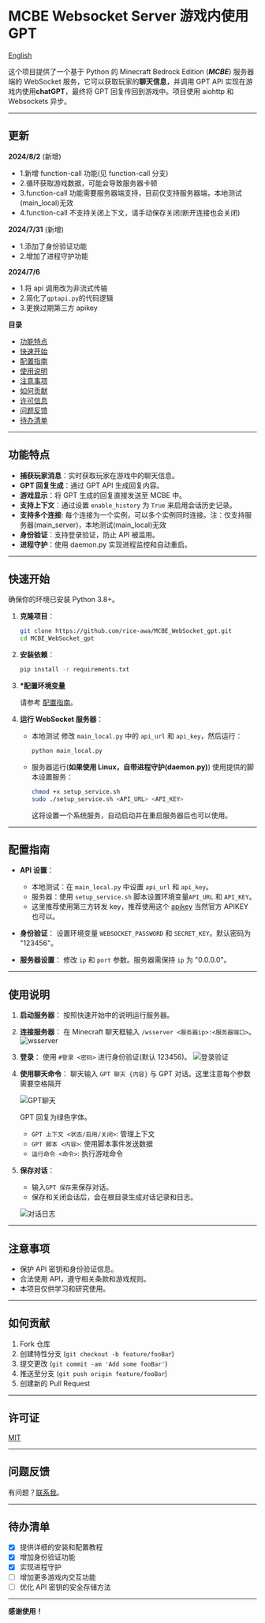 # MCBE Websocket Server 游戏内使用 GPT

[English](./README_EN.md)

这个项目提供了一个基于 Python 的 Minecraft Bedrock Edition (**_MCBE_**) 服务器端的 WebSocket 服务，它可以获取玩家的**聊天信息**，并调用 GPT API 实现在游戏内使用**chatGPT**，最终将 GPT 回复传回到游戏中。项目使用 aiohttp 和 Websockets 异步。

---

## 更新

**2024/8/2** (新增)

- 1.新增 function-call 功能(见 function-call 分支)
- 2.循环获取游戏数据，可能会导致服务器卡顿
- 3.function-call 功能需要服务器端支持，目前仅支持服务器端，本地测试(main_local)无效
- 4.function-call 不支持关闭上下文，请手动保存关闭(断开连接也会关闭)

**2024/7/31** (新增)

- 1.添加了身份验证功能
- 2.增加了进程守护功能

**2024/7/6**

- 1.将 api 调用改为非流式传输
- 2.简化了`gptapi.py`的代码逻辑
- 3.更换过期第三方 apikey

**目录**

- [功能特点](#功能特点)
- [快速开始](#快速开始)
- [配置指南](#配置指南)
- [使用说明](#使用说明)
- [注意事项](#注意事项)
- [如何贡献](#如何贡献)
- [许可信息](#许可信息)
- [问题反馈](#问题反馈)
- [待办清单](#待办清单)

---

## 功能特点

- **捕获玩家消息**：实时获取玩家在游戏中的聊天信息。
- **GPT 回复生成**：通过 GPT API 生成回复内容。
- **游戏显示**：将 GPT 生成的回复直接发送至 MCBE 中。
- **支持上下文**：通过设置 `enable_history` 为 `True` 来启用会话历史记录。
- **支持多个连接**: 每个连接为一个实例，可以多个实例同时连接。注：仅支持服务器(main_server)，本地测试(main_local)无效
- **身份验证**：支持登录验证，防止 API 被滥用。
- **进程守护**：使用 daemon.py 实现进程监控和自动重启。

---

## 快速开始

确保你的环境已安装 Python 3.8+。

1. **克隆项目**：

   ```bash
   git clone https://github.com/rice-awa/MCBE_WebSocket_gpt.git
   cd MCBE_WebSocket_gpt
   ```

2. **安装依赖**：

   ```bash
   pip install -r requirements.txt
   ```

3. **\*配置环境变量**

   请参考 [配置指南](#配置指南)。

4. **运行 WebSocket 服务器**：

   - 本地测试
     修改 `main_local.py` 中的 `api_url` 和 `api_key`，然后运行：

     ```bash
     python main_local.py
     ```

   - 服务器运行(**如果使用 Linux，自带进程守护(daemon.py)**)
     使用提供的脚本设置服务：

     ```bash
     chmod +x setup_service.sh
     sudo ./setup_service.sh <API_URL> <API_KEY>
     ```

     这将设置一个系统服务，自动启动并在重启服务器后也可以使用。

---

## 配置指南

- **API 设置**：

  - 本地测试：在 `main_local.py` 中设置 `api_url` 和 `api_key`。
  - 服务器：使用 `setup_service.sh` 脚本设置环境变量`API_URL` 和 `API_KEY`。
  - 这里推荐使用第三方转发 key，推荐使用这个 [apikey](https://burn.hair/) 当然官方 APIKEY 也可以。

- **身份验证**：
  设置环境变量 `WEBSOCKET_PASSWORD` 和 `SECRET_KEY`。默认密码为 "123456"。

- **服务器设置**：
  修改 `ip` 和 `port` 参数。服务器需保持 `ip` 为 "0.0.0.0"。

---

## 使用说明

1. **启动服务器**：
   按照快速开始中的说明运行服务器。

2. **连接服务器**：
   在 Minecraft 聊天框输入 `/wsserver <服务器ip>:<服务器端口>`。
   ![wsserver](https://s11.ax1x.com/2024/02/13/pF8y0dU.png)
3. **登录**：
   使用 `#登录 <密码>` 进行身份验证(默认 123456)。
   ![登录验证](https://s3.bmp.ovh/imgs/2024/07/31/82bdff9f34ad14d6.png)

4. **使用聊天命令**：
   聊天输入 `GPT 聊天 {内容}` 与 GPT 对话。这里注意每个参数需要空格隔开

   ![GPT聊天](https://s11.ax1x.com/2024/02/13/pF8yRL6.png)

   GPT 回复为绿色字体。

   - `GPT 上下文 <状态/启用/关闭>`: 管理上下文
   - `GPT 脚本 <内容>`: 使用脚本事件发送数据
   - `运行命令 <命令>`: 执行游戏命令

5. **保存对话**：

   - 输入`GPT 保存`来保存对话。
   - 保存和关闭会话后，会在根目录生成对话记录和日志。

   ![对话日志](https://s11.ax1x.com/2024/02/13/pF8yXef.png)

---

## 注意事项

- 保护 API 密钥和身份验证信息。
- 合法使用 API，遵守相关条款和游戏规则。
- 本项目仅供学习和研究使用。

---

## 如何贡献

1. Fork 仓库
2. 创建特性分支 (`git checkout -b feature/fooBar`)
3. 提交更改 (`git commit -am 'Add some fooBar'`)
4. 推送至分支 (`git push origin feature/fooBar`)
5. 创建新的 Pull Request

---

## 许可证

[MIT](https://github.com/rice-awa/MCBE_WebSocket_gpt/blob/main/LICENSE.txt)

---

## 问题反馈

有问题？[联系我](https://space.bilibili.com/521856101)。

---

## 待办清单

- [x] 提供详细的安装和配置教程
- [x] 增加身份验证功能
- [x] 实现进程守护
- [ ] 增加更多游戏内交互功能
- [ ] 优化 API 密钥的安全存储方法

---

**感谢使用！**
